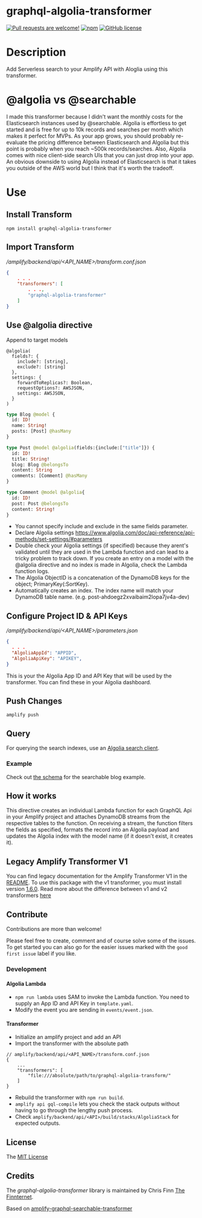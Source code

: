 # graphql-algolia-transformer

[![Pull requests are welcome!](https://img.shields.io/badge/PRs-welcome-brightgreen)](#contribute-)
[![npm](https://img.shields.io/npm/v/graphql-algolia-transformer)](https://www.npmjs.com/package/graphql-algolia-transformer)
[![GitHub license](https://img.shields.io/github/license/thefinnomenon/graphql-algolia-transformer)](https://github.com/thefinnomenon/graphql-algolia-transformer/blob/master/LICENSE)

# Description
Add Serverless search to your Amplify API with Aloglia using this transformer.

# @algolia vs @searchable
I made this transformer because I didn't want the monthly costs for the Elasticsearch instances used by @searchable. Algolia is effortless to get started and is free for up to 10k records and searches per month which makes it perfect for MVPs. As your app grows, you should probably re-evaluate the pricing difference between Elasticsearch and Algolia but this point is probably when you reach ~500k records/searches. Also, Algolia comes with nice client-side search UIs that you can just drop into your app. An obvious downside to using Algolia instead of Elasticsearch is that it takes you outside of the AWS world but I think that it's worth the tradeoff.

# Use
## Install Transform

`npm install graphql-algolia-transformer`

## Import Transform

*/amplify/backend/api/<API_NAME>/transform.conf.json*

```json
{
    . . .
    "transformers": [
        . . .,
        "graphql-algolia-transformer"
    ]
}
```

## Use @algolia directive

Append to target models
```
@algolia(
  fields?: {
    include?: [string],
    exclude?: [string]
  }, 
  settings: {
    forwardToReplicas?: Boolean, 
    requestOptions?: AWSJSON, 
    settings: AWSJSON,
  }
)
``` 

```graphql
type Blog @model {
  id: ID!
  name: String!
  posts: [Post] @hasMany
}

type Post @model @algolia(fields:{include:["title"]}) {
  id: ID!
  title: String!
  blog: Blog @belongsTo
  content: String
  comments: [Comment] @hasMany
}

type Comment @model @algolia{
  id: ID!
  post: Post @belongsTo
  content: String!
}
```

- You cannot specify include and exclude in the same fields parameter.
- Declare Algolia settings https://www.algolia.com/doc/api-reference/api-methods/set-settings/#parameters
- Double check your Algolia settings (if specified) because they arent's validated until they are used in the Lambda function and can lead to a tricky
  problem to track down. If you create an entry on a model with the @algolia directive and no index is made in Algolia, check the Lambda function logs.
- The Algolia ObjectID is a concatenation of the DynamoDB keys for the object; PrimaryKey(:SortKey).
- Automatically creates an index. The index name will match your DynamoDB table name. (e.g. post-ahdoegz2xvaibaim2lopa7jv4a-dev)

## Configure Project ID & API Keys
*/amplify/backend/api/<API_NAME>/parameters.json*

```json
{
  . . .
  "AlgoliaAppId": "APPID",
  "AlgoliaApiKey": "APIKEY",
}
```
This is your the Algolia App ID and API Key that will be used by the transformer. You can find these in your Algolia dashboard. 

## Push Changes
`amplify push`

## Query
For querying the search indexes, use an [Algolia search client](https://www.algolia.com/developers/#integrations).

### Example
Check out [the schema](./examples/blog-v2/amplify/backend/api/blog/schema.graphql) for the searchable blog example.

## How it works
This directive creates an individual Lambda function for each GraphQL Api in your Amplify project and attaches DynamoDB streams from the respective tables to the function. On receiving a stream, the function filters the fields as specified, formats the record into an Algolia payload and updates the Algolia index with the model name (if it doesn't exist, it creates it).

## Legacy Amplify Transformer V1
You can find legacy documentation for the Amplify Transformer V1 in the [README](https://github.com/thefinnomenon/graphql-algolia-transformer/blob/b390b1fcbb9facc87fb575d2d9cb615aad3231db/README.md). To use this package with the v1 transformer, you must install version [1.6.0](https://www.npmjs.com/package/graphql-algolia-transformer/v/1.6.0). Read more about the difference between v1 and v2 transformers [here](https://docs.amplify.aws/cli/migration/transformer-migration/)

## Contribute
Contributions are more than welcome!

Please feel free to create, comment and of course solve some of the issues. To get started you can also go for the easier issues marked with the `good first issue` label if you like.

### Development
#### Algolia Lambda
- `npm run lambda` uses SAM to invoke the Lambda function. You need to supply an App ID and API Key in `template.yaml`.
- Modify the event you are sending in `events/event.json`.

#### Transformer
- Initialize an amplify project and add an API
- Import the transformer with the absolute path
```
// amplify/backend/api/<API_NAME>/transform.conf.json
{
    ...
    "transformers": [
        "file:///absolute/path/to/graphql-algolia-transform/"
    ]
}
```
- Rebuild the transformer with `npm run build`.
- `amplify api gql-compile` lets you check the stack outputs without having to go through the lengthy push process.
- Check `amplify/backend/api/<API>/build/stacks/AlgoliaStack` for expected outputs.

## License
The [MIT License](LICENSE)

## Credits

The _graphql-algolia-transformer_ library is maintained by Chris Finn [The Finnternet](https://thefinnternet.com).

Based on [amplify-graphql-searchable-transformer](https://github.com/aws-amplify/amplify-category-api/tree/main/packages/amplify-graphql-searchable-transformer)
